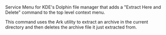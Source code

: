 Service Menu for KDE's Dolphin file manager that adds a "Extract Here and Delete" command to the top level context menu.

This command uses the Ark utility to extract an archive in the current directory and then deletes the archive file it just extracted from.
